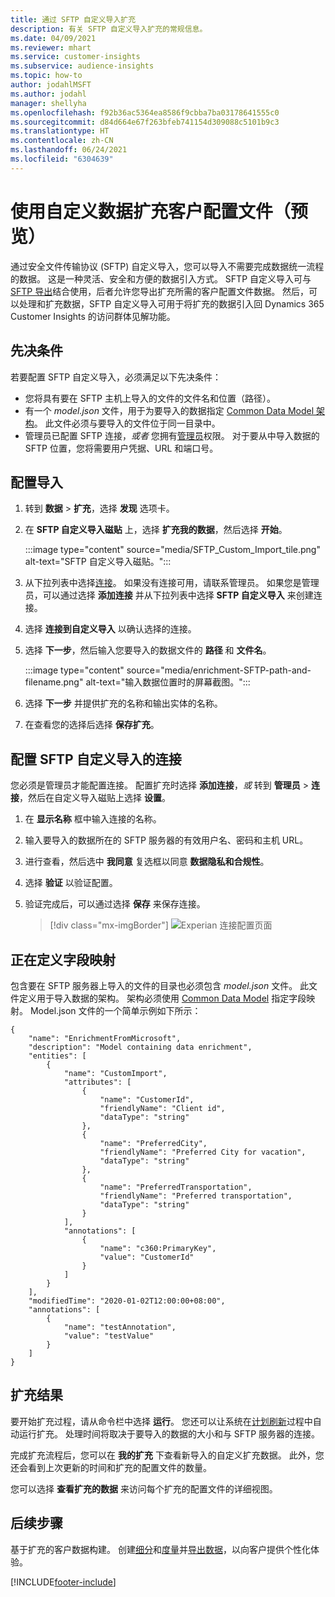 ```yaml
---
title: 通过 SFTP 自定义导入扩充
description: 有关 SFTP 自定义导入扩充的常规信息。
ms.date: 04/09/2021
ms.reviewer: mhart
ms.service: customer-insights
ms.subservice: audience-insights
ms.topic: how-to
author: jodahlMSFT
ms.author: jodahl
manager: shellyha
ms.openlocfilehash: f92b36ac5364ea8586f9cbba7ba03178641555c0
ms.sourcegitcommit: d84d664e67f263bfeb741154d309088c5101b9c3
ms.translationtype: HT
ms.contentlocale: zh-CN
ms.lasthandoff: 06/24/2021
ms.locfileid: "6304639"
---
```

# <a name="enrich-customer-profiles-with-custom-data-preview"></a>使用自定义数据扩充客户配置文件（预览）

通过安全文件传输协议 (SFTP) 自定义导入，您可以导入不需要完成数据统一流程的数据。 这是一种灵活、安全和方便的数据引入方式。 SFTP 自定义导入可与 [SFTP 导出](export-sftp.md)结合使用，后者允许您导出扩充所需的客户配置文件数据。 然后，可以处理和扩充数据，SFTP 自定义导入可用于将扩充的数据引入回 Dynamics 365 Customer Insights 的访问群体见解功能。

## <a name="prerequisites"></a>先决条件

若要配置 SFTP 自定义导入，必须满足以下先决条件：

- 您将具有要在 SFTP 主机上导入的文件的文件名和位置（路径）。
- 有一个 *model.json* 文件，用于为要导入的数据指定 [Common Data Model 架构](/common-data-model/)。 此文件必须与要导入的文件位于同一目录中。
- 管理员已配置 SFTP 连接，*或者* 您拥有[管理员](permissions.md#administrator)权限。 对于要从中导入数据的 SFTP 位置，您将需要用户凭据、URL 和端口号。


## <a name="configure-the-import"></a>配置导入

1. 转到 **数据** > **扩充**，选择 **发现** 选项卡。

1. 在 **SFTP 自定义导入磁贴** 上，选择 **扩充我的数据**，然后选择 **开始**。

   :::image type="content" source="media/SFTP_Custom_Import_tile.png" alt-text="SFTP 自定义导入磁贴。":::

1. 从下拉列表中选择[连接](connections.md)。 如果没有连接可用，请联系管理员。 如果您是管理员，可以通过选择 **添加连接** 并从下拉列表中选择 **SFTP 自定义导入** 来创建连接。

1. 选择 **连接到自定义导入** 以确认选择的连接。

1.  选择 **下一步**，然后输入您要导入的数据文件的 **路径** 和 **文件名**。

    :::image type="content" source="media/enrichment-SFTP-path-and-filename.png" alt-text="输入数据位置时的屏幕截图。":::

1. 选择 **下一步** 并提供扩充的名称和输出实体的名称。 

1. 在查看您的选择后选择 **保存扩充**。

## <a name="configure-the-connection-for-sftp-custom-import"></a>配置 SFTP 自定义导入的连接 

您必须是管理员才能配置连接。 配置扩充时选择 **添加连接**，*或* 转到 **管理员** > **连接**，然后在自定义导入磁贴上选择 **设置**。

1. 在 **显示名称** 框中输入连接的名称。

1. 输入要导入的数据所在的 SFTP 服务器的有效用户名、密码和主机 URL。

1. 进行查看，然后选中 **我同意** 复选框以同意 **数据隐私和合规性**。

1. 选择 **验证** 以验证配置。

1. 验证完成后，可以通过选择 **保存** 来保存连接。

   > [!div class="mx-imgBorder"]
   > ![Experian 连接配置页面](media/enrichment-SFTP-connection.png "Experian 连接配置页面")


## <a name="defining-field-mappings"></a>正在定义字段映射 

包含要在 SFTP 服务器上导入的文件的目录也必须包含 *model.json* 文件。 此文件定义用于导入数据的架构。 架构必须使用 [Common Data Model](/common-data-model/) 指定字段映射。 Model.json 文件的一个简单示例如下所示：

```
{
    "name": "EnrichmentFromMicrosoft",
    "description": "Model containing data enrichment",
    "entities": [
        {
            "name": "CustomImport",
            "attributes": [
                {
                    "name": "CustomerId",
                    "friendlyName": "Client id",
                    "dataType": "string"
                },
                {
                    "name": "PreferredCity",
                    "friendlyName": "Preferred City for vacation",
                    "dataType": "string"
                },
                {
                    "name": "PreferredTransportation",
                    "friendlyName": "Preferred transportation",
                    "dataType": "string"
                }
            ],
            "annotations": [
                {
                    "name": "c360:PrimaryKey",
                    "value": "CustomerId"
                }
            ]
        }
    ],
    "modifiedTime": "2020-01-02T12:00:00+08:00",
    "annotations": [
        {
            "name": "testAnnotation",
            "value": "testValue"
        }
    ]
}
```

## <a name="enrichment-results"></a>扩充结果

要开始扩充过程，请从命令栏中选择 **运行**。 您还可以让系统在[计划刷新](system.md#schedule-tab)过程中自动运行扩充。 处理时间将取决于要导入的数据的大小和与 SFTP 服务器的连接。

完成扩充流程后，您可以在 **我的扩充** 下查看新导入的自定义扩充数据。 此外，您还会看到上次更新的时间和扩充的配置文件的数量。

您可以选择 **查看扩充的数据** 来访问每个扩充的配置文件的详细视图。

## <a name="next-steps"></a>后续步骤

基于扩充的客户数据构建。 创建[细分](segments.md)和[度量](measures.md)并[导出数据](export-destinations.md)，以向客户提供个性化体验。

[!INCLUDE[footer-include](../includes/footer-banner.md)]
